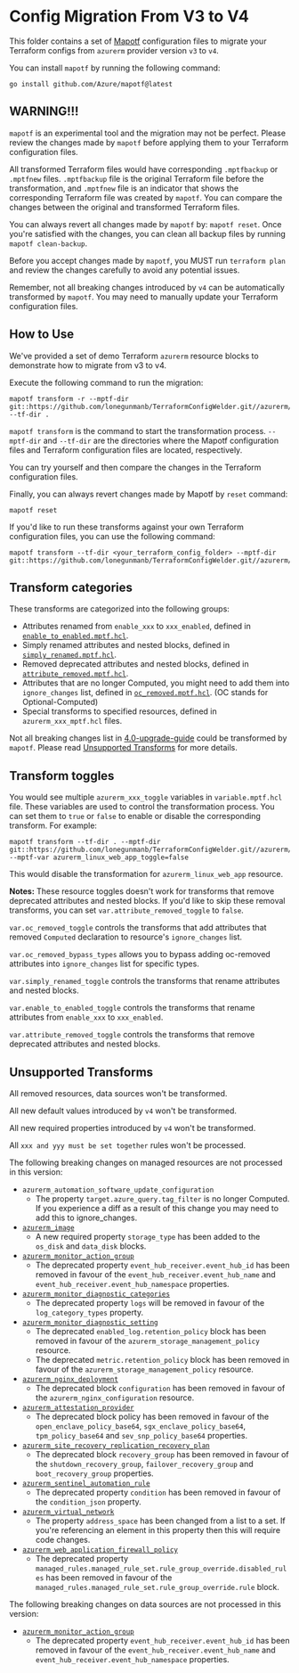 # Config Migration From V3 to V4

This folder contains a set of [Mapotf](https://github.com/Azure/mapotf) configuration files to migrate your Terraform configs from `azurerm` provider version `v3` to `v4`.

You can install `mapotf` by running the following command:

```shell
go install github.com/Azure/mapotf@latest
```

## WARNING!!!

`mapotf` is an experimental tool and the migration may not be perfect. Please review the changes made by `mapotf` before applying them to your Terraform configuration files.

All transformed Terraform files would have corresponding `.mptfbackup` or `.mptfnew` files. `.mptfbackup` file is the original Terraform file before the transformation, and `.mptfnew` file is an indicator that shows the corresponding Terraform file was created by `mapotf`. You can compare the changes between the original and transformed Terraform files.

You can always revert all changes made by `mapotf` by: `mapotf reset`. Once you're satisfied with the changes, you can clean all backup files by running `mapotf clean-backup`.

Before you accept changes made by `mapotf`, you MUST run `terraform plan` and review the changes carefully to avoid any potential issues.

Remember, not all breaking changes introduced by `v4` can be automatically transformed by `mapotf`. You may need to manually update your Terraform configuration files.

## How to Use

We've provided a set of demo Terraform `azurerm` resource blocks to demonstrate how to migrate from v3 to v4.

Execute the following command to run the migration:

```shell
mapotf transform -r --mptf-dir git::https://github.com/lonegunmanb/TerraformConfigWelder.git//azurerm/v3_v4 --tf-dir .
```

`mapotf transform` is the command to start the transformation process. `--mptf-dir` and `--tf-dir` are the directories where the Mapotf configuration files and Terraform configuration files are located, respectively.

You can try yourself and then compare the changes in the Terraform configuration files.

Finally, you can always revert changes made by Mapotf by `reset` command: 

```Shell
mapotf reset
```

If you'd like to run these transforms against your own Terraform configuration files, you can use the following command:

```shell
mapotf transform --tf-dir <your_terraform_config_folder> --mptf-dir git::https://github.com/lonegunmanb/TerraformConfigWelder.git//azurerm/v3_v4
```

## Transform categories

These transforms are categorized into the following groups:

* Attributes renamed from `enable_xxx` to `xxx_enabled`, defined in [`enable_to_enabled.mptf.hcl`](enable_to_enabled.mptf.hcl).
* Simply renamed attributes and nested blocks, defined in [`simply_renamed.mptf.hcl`](simply_renamed.mptf.hcl).
* Removed deprecated attributes and nested blocks, defined in [`attribute_removed.mptf.hcl`](attribute_removed.mptf.hcl).
* Attributes that are no longer Computed, you might need to add them into `ignore_changes` list, defined in [`oc_removed.mptf.hcl`](oc_removed.mptf.hcl). (OC stands for Optional-Computed)
* Special transforms to specified resources, defined in `azurerm_xxx_mptf.hcl` files.

Not all breaking changes list in [4.0-upgrade-guide](https://registry.terraform.io/providers/hashicorp/azurerm/3.116.0/docs/guides/4.0-upgrade-guide#azure-provider-version-v40) could be transformed by `mapotf`. Please read [Unsupported Transforms](#Unsupported-Transforms) for more details.

## Transform toggles

You would see multiple `azurerm_xxx_toggle` variables in `variable.mptf.hcl` file. These variables are used to control the transformation process. You can set them to `true` or `false` to enable or disable the corresponding transform. For example:

```hcl
mapotf transform --tf-dir . --mptf-dir git::https://github.com/lonegunmanb/TerraformConfigWelder.git//azurerm/v3_v4 --mptf-var azurerm_linux_web_app_toggle=false
```

This would disable the transformation for `azurerm_linux_web_app` resource.

**Notes:** These resource toggles doesn't work for transforms that remove deprecated attributes and nested blocks. If you'd like to skip these removal transforms, you can set `var.attribute_removed_toggle` to `false`.

`var.oc_removed_toggle` controls the transforms that add attributes that removed `Computed` declaration to resource's `ignore_changes` list.

`var.oc_removed_bypass_types` allows you to bypass adding oc-removed attributes into `ignore_changes` list for specific types.

`var.simply_renamed_toggle` controls the transforms that rename attributes and nested blocks.

`var.enable_to_enabled_toggle` controls the transforms that rename attributes from `enable_xxx` to `xxx_enabled`.

`var.attribute_removed_toggle` controls the transforms that remove deprecated attributes and nested blocks.

## Unsupported Transforms

All removed resources, data sources won't be transformed.

All new default values introduced by `v4` won't be transformed.

All new required properties introduced by `v4` won't be transformed.

All `xxx and yyy must be set together` rules won't be processed.

The following breaking changes on managed resources are not processed in this version:

* `azurerm_automation_software_update_configuration`
  - The property `target.azure_query.tag_filter` is no longer Computed. If you experience a diff as a result of this change you may need to add this to ignore_changes.
* [`azurerm_image`](https://registry.terraform.io/providers/hashicorp/azurerm/3.116.0/docs/guides/4.0-upgrade-guide#azurerm_image)
  - A new required property `storage_type` has been added to the `os_disk` and `data_disk` blocks.
* [`azurerm_monitor_action_group`](https://registry.terraform.io/providers/hashicorp/azurerm/3.116.0/docs/guides/4.0-upgrade-guide#azurerm_monitor_action_group)
  - The deprecated property `event_hub_receiver.event_hub_id` has been removed in favour of the `event_hub_receiver.event_hub_name` and `event_hub_receiver.event_hub_namespace` properties.
* [`azurerm_monitor_diagnostic_categories`](https://registry.terraform.io/providers/hashicorp/azurerm/3.116.0/docs/guides/4.0-upgrade-guide#azurerm_monitor_diagnostic_categories)
  - The deprecated property `logs` will be removed in favour of the `log_category_types` property.
* [`azurerm_monitor_diagnostic_setting`](https://registry.terraform.io/providers/hashicorp/azurerm/3.116.0/docs/guides/4.0-upgrade-guide#azurerm_monitor_diagnostic_setting)
  - The deprecated `enabled_log.retention_policy` block has been removed in favour of the `azurerm_storage_management_policy` resource.
  - The deprecated `metric.retention_policy` block has been removed in favour of the `azurerm_storage_management_policy` resource.
* [`azurerm_nginx_deployment`](https://registry.terraform.io/providers/hashicorp/azurerm/3.116.0/docs/guides/4.0-upgrade-guide#azurerm_nginx_deployment)
  - The deprecated block `configuration` has been removed in favour of the `azurerm_nginx_configuration` resource.
* [`azurerm_attestation_provider`](https://registry.terraform.io/providers/hashicorp/azurerm/3.116.0/docs/guides/4.0-upgrade-guide#azurerm_attestation_provider)
  - The deprecated block policy has been removed in favour of the `open_enclave_policy_base64`, `sgx_enclave_policy_base64`, `tpm_policy_base64` and `sev_snp_policy_base64` properties.
* [`azurerm_site_recovery_replication_recovery_plan`](https://registry.terraform.io/providers/hashicorp/azurerm/3.116.0/docs/guides/4.0-upgrade-guide#azurerm_site_recovery_replication_recovery_plan)
  - The deprecated block `recovery_group` has been removed in favour of the `shutdown_recovery_group`, `failover_recovery_group` and `boot_recovery_group` properties.
* [`azurerm_sentinel_automation_rule`](https://registry.terraform.io/providers/hashicorp/azurerm/3.116.0/docs/guides/4.0-upgrade-guide#azurerm_sentinel_automation_rule)
  - The deprecated property `condition` has been removed in favour of the `condition_json` property.
* [`azurerm_virtual_network`](https://registry.terraform.io/providers/hashicorp/azurerm/3.116.0/docs/guides/4.0-upgrade-guide#azurerm_virtual_network)
  - The property `address_space` has been changed from a list to a set. If you're referencing an element in this property then this will require code changes.
* [`azurerm_web_application_firewall_policy`](https://registry.terraform.io/providers/hashicorp/azurerm/3.116.0/docs/guides/4.0-upgrade-guide#azurerm_web_application_firewall_policy)
  - The deprecated property `managed_rules.managed_rule_set.rule_group_override.disabled_rules` has been removed in favour of the `managed_rules.managed_rule_set.rule_group_override.rule` block.

The following breaking changes on data sources are not processed in this version:

* [`azurerm_monitor_action_group`](https://registry.terraform.io/providers/hashicorp/azurerm/3.116.0/docs/guides/4.0-upgrade-guide#azurerm_monitor_action_group-1)
  - The deprecated property `event_hub_receiver.event_hub_id` has been removed in favour of the `event_hub_receiver.event_hub_name` and `event_hub_receiver.event_hub_namespace` properties.